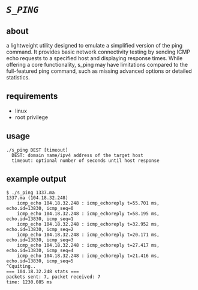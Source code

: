 # *`S_PING`*
## about
a lightweight utility designed to emulate a simplified version of the ping command. It provides basic network connectivity testing by sending ICMP echo requests to a specified host and displaying response times.
While offering a core functionality, s_ping may have limitations compared to the full-featured ping command, such as missing advanced options or detailed statistics.
## requirements
- linux
- root privilege
## usage
```
./s_ping DEST [timeout]
  DEST: domain name/ipv4 address of the target host
  timeout: optional number of seconds until host response
```
## example output
```
$ ./s_ping 1337.ma
1337.ma (104.18.32.248)
	icmp_echo 104.18.32.248 : icmp_echoreply t=55.701 ms, echo.id=13830, icmp_seq=0
	icmp_echo 104.18.32.248 : icmp_echoreply t=58.195 ms, echo.id=13830, icmp_seq=1
	icmp_echo 104.18.32.248 : icmp_echoreply t=32.952 ms, echo.id=13830, icmp_seq=2
	icmp_echo 104.18.32.248 : icmp_echoreply t=20.171 ms, echo.id=13830, icmp_seq=3
	icmp_echo 104.18.32.248 : icmp_echoreply t=27.417 ms, echo.id=13830, icmp_seq=4
	icmp_echo 104.18.32.248 : icmp_echoreply t=21.416 ms, echo.id=13830, icmp_seq=5
^Cquiting..
=== 104.18.32.248 stats ===
packets sent: 7, packet received: 7
time: 1230.085 ms
```
